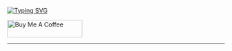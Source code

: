 [![Typing SVG](https://readme-typing-svg.demolab.com/?lines=Hi+there!+I+am+Navaneeth+👋)](https://git.io/typing-svg)


<a href="https://www.buymeacoffee.com/vnavaneeth" target="_blank"><img src="https://cdn.buymeacoffee.com/buttons/default-orange.png" alt="Buy Me A Coffee" height="41" width="174"></a>

---------------------------------------------------------------------------------------------------------------------------------------------------------------------------------
